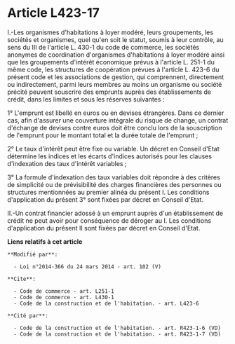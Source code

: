 # Article L423-17

I.-Les organismes d'habitations à loyer modéré, leurs groupements, les sociétés et organismes, quel qu'en soit le statut,
soumis à leur contrôle, au sens du III de l'article L. 430-1 du code de commerce, les sociétés anonymes de coordination
d'organismes d'habitations à loyer modéré ainsi que les groupements d'intérêt économique prévus à l'article L. 251-1 du même
code, les structures de coopération prévues à l'article L. 423-6 du présent code et les associations de gestion, qui
comprennent, directement ou indirectement, parmi leurs membres au moins un organisme ou société précité peuvent souscrire des
emprunts auprès des établissements de crédit, dans les limites et sous les réserves suivantes : 

1° L'emprunt est libellé en euros ou en devises étrangères. Dans ce dernier cas, afin d'assurer une couverture intégrale du
risque de change, un contrat d'échange de devises contre euros doit être conclu lors de la souscription de l'emprunt pour le
montant total et la durée totale de l'emprunt ; 

2° Le taux d'intérêt peut être fixe ou variable. Un décret en Conseil d'Etat détermine les indices et les écarts d'indices
autorisés pour les clauses d'indexation des taux d'intérêt variables ; 

3° La formule d'indexation des taux variables doit répondre à des critères de simplicité ou de prévisibilité des charges
financières des personnes ou structures mentionnées au premier alinéa du présent I. Les conditions d'application du présent
3° sont fixées par décret en Conseil d'Etat. 

II.-Un contrat financier adossé à un emprunt auprès d'un établissement de crédit ne peut avoir pour conséquence de déroger au
I. Les conditions d'application du présent II sont fixées par décret en Conseil d'Etat.

**Liens relatifs à cet article**

	**Modifié par**:

	  - Loi n°2014-366 du 24 mars 2014 - art. 102 (V)

	**Cite**:

	  - Code de commerce - art. L251-1
	  - Code de commerce - art. L430-1
	  - Code de la construction et de l'habitation. - art. L423-6

	**Cité par**:

	  - Code de la construction et de l'habitation. - art. R423-1-6 (VD)
	  - Code de la construction et de l'habitation. - art. R423-1-7 (VD)
